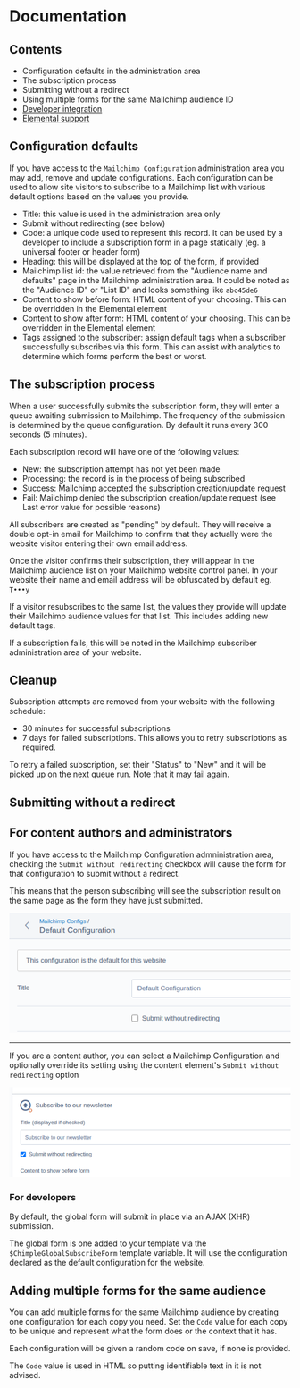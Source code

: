 # Documentation

## Contents

+ Configuration defaults in the administration area
+ The subscription process
+ Submitting without a redirect
+ Using multiple forms for the same Mailchimp audience ID
+ [Developer integration](./002_integration.md)
+ [Elemental support](./003_elemental.md)

## Configuration defaults

If you have access to the `Mailchimp Configuration` administration area you may add, remove and update configurations.
Each configuration can be used to allow site visitors to subscribe to a Mailchimp list with various default options based on the values you provide.

+ Title: this value is used in the administration area only
+ Submit without redirecting (see below)
+ Code: a unique code used to represent this record. It can be used by a developer to include a subscription form in a page statically (eg. a universal footer or header form)
+ Heading: this will be displayed at the top of the form, if provided
+ Mailchimp list id: the value retrieved from the "Audience name and defaults" page in the Mailchimp administration area. It could be noted as the "Audience ID" or "List ID" and looks something like `abc45de6`
+ Content to show before form: HTML content of your choosing. This can be overridden in the Elemental element
+ Content to show after form: HTML content of your choosing. This can be overridden in the Elemental element
+ Tags assigned to the subscriber: assign default tags when a subscriber successfully subscribes via this form. This can assist with analytics to determine which forms perform the best or worst.

## The subscription process

When a user successfully submits the subscription form, they will enter a queue awaiting submission to Mailchimp. The frequency of the submission is determined by the queue configuration. By default it runs every 300 seconds (5 minutes).

Each subscription record will have one of the following values:
+ New: the subscription attempt has not yet been made
+ Processing: the record is in the process of being subscribed
+ Success: Mailchimp accepted the subscription creation/update request
+ Fail: Mailchimp denied the subscription creation/update request (see Last error value for possible reasons)

All subscribers are created as "pending" by default. They will receive a double opt-in email for Mailchimp to confirm that they actually were the website visitor entering their own email address.

Once the visitor confirms their subscription, they will appear in the Mailchimp audience list on your Mailchimp website control panel. In your website their name and email address will be obfuscated by default eg. `T•••y`

If a visitor resubscribes to the same list, the values they provide will update their Mailchimp audience values for that list. This includes adding new default tags.

If a subscription fails, this will be noted in the Mailchimp subscriber administration area of your website.

## Cleanup

Subscription attempts are removed from your website with the following schedule:

+ 30 minutes for successful subscriptions
+ 7 days for failed subscriptions. This allows you to retry subscriptions as required.

To retry a failed subscription, set their "Status" to "New" and it will be picked up on the next queue run. Note that it may fail again.

## Submitting without a redirect

## For content authors and administrators

If you have access to the Mailchimp Configuration admninistration area, checking the `Submit without redirecting` checkbox will cause the form for that configuration to submit without a redirect.

This means that the person subscribing will see the subscription result on the same page as the form they have just submitted.

<img src="../img/config_usexhr.png">

<hr>

If you are a content author, you can select a Mailchimp Configuration and optionally override its setting using the content element's `Submit without redirecting` option

<img src="../img/element_usexhr.png">

### For developers

By default, the global form will submit in place via an AJAX (XHR) submission.

The global form is one added to your template via the `$ChimpleGlobalSubscribeForm` template variable. It will use the configuration declared as the default configuration for the website.

## Adding multiple forms for the same audience

You can add multiple forms for the same Mailchimp audience by creating one configuration for each copy you need. Set the `Code` value for each copy to be unique and represent what the form does or the context that it has.

Each configuration will be given a random code on save, if none is provided.

The `Code` value is used in HTML so putting identifiable text in it is not advised.
